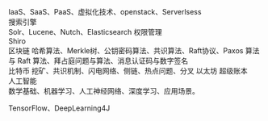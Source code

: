 IaaS、SaaS、PaaS、虚拟化技术、openstack、Serverlsess	
搜索引擎	
Solr、Lucene、Nutch、Elasticsearch	
权限管理	
Shiro	
区块链	
哈希算法、Merkle树、公钥密码算法、共识算法、Raft协议、Paxos 算法与 Raft 算法、拜占庭问题与算法、消息认证码与数字签名	
比特币	挖矿、共识机制、闪电网络、侧链、热点问题、分叉
以太坊	
超级账本	
人工智能	
数学基础、机器学习、人工神经网络、深度学习、应用场景。	

TensorFlow、DeepLearning4J